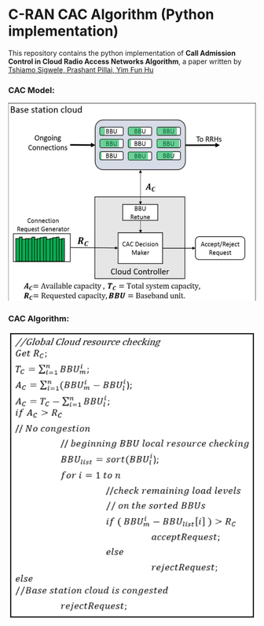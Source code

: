 # C-RAN CAC Algorithm (Python implementation)
This repository contains the python implementation of **Call Admission Control in Cloud Radio Access Networks Algorithm**, a paper written by [Tshiamo Sigwele, Prashant Pillai, Yim Fun Hu](http://ieeexplore.ieee.org/document/6984171)

### CAC Model:

![](cac-model.png)


### CAC Algorithm:

![](cac-algorithm.png)
